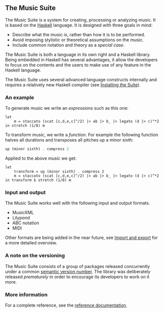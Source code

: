 

## The Music Suite

The Music Suite is a system for creating, processing or analyzing music. It is based on the [Haskell][Haskell] language. It is designed with three goals in mind:

* Describe what the music *is*, rather than how it is to be performed.
* Avoid imposing stylistic or theoretical assumptions on the music.
* Include common notation and theory as a *special case*.

The Music Suite is both a language in its own right and a Haskell library. Being embedded in Haskell has several advantages, it allow the developers to focus on the contents and the users to make use of any feature in the Haskell language.

The Music Suite uses several advanced language constructs internally and requires a relatively new Haskell compiler (see [Installing the Suite](#installing-the-suite)).


### An example

To generate music we write an *expressions* such as this one:

```music+haskell
let
    m = staccato (scat [c,d,e,c]^/2) |> ab |> b_ |> legato (d |> c)^*2
in stretch (1/8) m
```

To transform music, we write a *function*. For example the following function halves all durations and transposes all pitches up a minor sixth:

```haskell
up (minor sixth) . compress 2
```

Applied to the above music we get:

```music
let
    transform = up (minor sixth) . compress 2
    m = staccato (scat [c,d,e,c]^/2) |> ab |> b_ |> legato (d |> c)^*2
in transform $ stretch (1/8) m
```

### Input and output

The Music Suite works well with the following input and output formats.

* MusicXML
* Lilypond
* ABC notation
* MIDI

Other formats are being added in the near future, see [Import and export](#import-and-export) for a more detailed overview.

### A note on the versioning

The Music Suite consists of a group of packages released concurrently under a common [semantic version number](http://semver.org/). The library was deliberately released *prematurely* in order to encourage its developers to work on it more.

### More information

For a complete reference, see the [reference documentation](/docs/api).


<!--
For an introduction, see [User Guide](User-Guide).
-->

[Haskell]:      http://www.haskell.org/haskellwiki/Haskell
[Haskore]:      http://www.haskell.org/haskellwiki/Haskore
[Euterpea]:     http://haskell.cs.yale.edu/euterpea
[Diagrams]:     http://projects.haskell.org/diagrams
[Reactive]:     http://hackage.haskell.org/package/reactive

